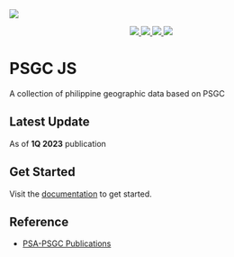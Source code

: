 <img src="https://banners.beyondco.de/PSGC-JS.png?theme=light&packageManager=npm+install&packageName=%40ageesea%2Fpsgc-js&pattern=architect&style=style_1&description=A+collection+of+philippine+geographic+data+based+on+PSGC&md=1&showWatermark=0&fontSize=100px&images=location-marker">

<p align="center">
  <a href="LICENSE.md" >
    <img src="https://img.shields.io/npm/l/@ageesea/psgc-js"/>
  </a>
  <a href="#">
    <img src="https://img.shields.io/npm/v/@ageesea/psgc-js"/>
  </a>
  <a href="https://github.com/anthonygacis/psgc-js/actions/workflows/test.yml">
    <img src="https://img.shields.io/github/actions/workflow/status/anthonygacis/psgc-js/test.yml?label=tests"/>
  </a>
  <a href="https://www.npmjs.com/package/@ageesea/psgc-js">
    <img src="https://img.shields.io/npm/dt/@ageesea/psgc-js"/>
  </a>
</p>

# PSGC JS

A collection of philippine geographic data based on PSGC

## Latest Update

As of **1Q 2023** publication

## Get Started

Visit the <a href="https://psgc-js.vercel.app" target="_blank">documentation</a> to get started.

## Reference

- [PSA-PSGC Publications](https://psa.gov.ph/classification/psgc/)
